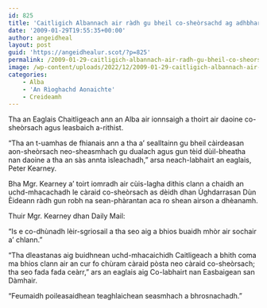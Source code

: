 ```yaml
---
id: 825
title: 'Caitligich Albannach air ràdh gu bheil co-sheòrsachd ag adhbharachadh bàis tràtha'
date: '2009-01-29T19:55:35+00:00'
author: angeidheal
layout: post
guid: 'https://angeidhealur.scot/?p=825'
permalink: /2009-01-29-caitligich-albannach-air-radh-gu-bheil-co-sheorsachd-ag-adhbharachadh-bais-tratha/
image: /wp-content/uploads/2022/12/2009-01-29-caitligich-albannach-air-radh-gu-bheil-co-sheorsachd-ag-adhbharachadh-bais-tratha.webp
categories:
    - Alba
    - 'An Rìoghachd Aonaichte'
    - Creideamh
---
```


Tha an Eaglais Chaitligeach ann an Alba air ionnsaigh a thoirt air daoine co-sheòrsach agus leasbaich a-rithist.

“Tha an t-uamhas de fhianais ann a tha a’ sealltainn gu bheil càirdeasan aon-sheòrsach neo-sheasmhach gu dualach agus gun tèid dùil-bheatha nan daoine a tha an sàs annta ìsleachadh,” arsa neach-labhairt an eaglais, Peter Kearney.

Bha Mgr. Kearney a’ toirt iomradh air cùis-lagha dithis clann a chaidh an uchd-mhacachadh le càraid co-sheòrsach as dèidh dhan Ùghdarrasan Dùn Èideann ràdh gun robh na sean-phàrantan aca ro shean airson a dhèanamh.

Thuir Mgr. Kearney dhan Daily Mail:

“Is e co-dhùnadh lèir-sgriosail a tha seo aig a bhios buaidh mhòr air sochair a’ chlann.”

“Tha dleastanas aig buidhnean uchd-mhacaichidh Caitligeach a bhith coma ma bhios clann air an cur fo chùram càraid pòsta neo càraid co-sheòrsach; tha seo fada fada ceàrr,” ars an eaglais aig Co-labhairt nan Easbaigean san Dàmhair.

“Feumaidh poileasaidhean teaghlaichean seasmhach a bhrosnachadh.”
